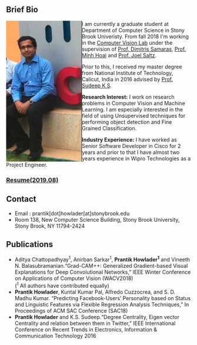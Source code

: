 ## Brief Bio
<!--!<img src="prantik1.png" alt="hi" class="inline"/>-->
<img src="prantik1.png" class="inline" align="left"/>

I am currently a graduate student at Department of Computer Science in Stony Brook Univeristy. From fall 2018 I'm working in the [Computer Vision Lab](https://www3.cs.stonybrook.edu/~cvl/) under the supervision of [Prof. Dimitris Samaras](https://www3.cs.stonybrook.edu/~samaras/), [Prof. Minh Hoai](https://www3.cs.stonybrook.edu/~minhhoai/) and [Prof. Joel Saltz](https://bmi.stonybrookmedicine.edu/people/joel_saltz).


Prior to this, I received my master degree from National Institute of Technology, Calicut, India in 2016 advised by [Prof. Sudeep K S](http://people.cse.nitc.ac.in/sudeep/).

**Research Interest:** I work on research problems in Computer Vision and Machine Learning. I am especially interested in the field of using Unsupervised techniques for performing object detection and Fine Grained Classification.

**Industry Experience:** I have worked as Senior Software Developer in Cisco for 2 years and prior to that I have almost two years experience in Wipro Technologies as a Project Engineer.

### **[Resume(2019.08)](https://github.com/prantikhowlader/prantikhowlader.github.io/raw/master/prantik_resume.pdf)**

## Contact
 - Email : prantik[dot]howlader[at]stonybrook.edu
 - Room 138, New Computer Science Building, Stony Brook University, Stony Brook, NY 11794-2424
 
## Publications
- Aditya Chattopadhyay<sup>1</sup>, Anirban Sarkar<sup>1</sup>, <span style=“color:green;”>**Prantik Howlader<sup>1</sup>**</span> and Vineeth N. Balasubramanian.“Grad-CAM++: Generalized Gradient-based Visual Explanations for Deep Convolutional Networks,” IEEE Winter Conference on Applications of Computer Vision (WACV2018)<br />(<sup>1</sup> All authors have contributed equally)
- **Prantik Howlader**, Kuntal Kumar Pal, Alfredo Cuzzocrea, and S. D. Madhu Kumar. “Predicting Facebook-Users’ Personality based on Status and Linguistic Features via Flexible Regression Analysis Techniques,” In Proceedings of ACM SAC Conference (SAC18)
- **Prantik Howlader** and K.S. Sudeep.“Degree Centrality, Eigen vector Centrality and relation between them in Twitter,” IEEE International Conference on Recent Trends in Electronics, Information & Communication Technology 2016


